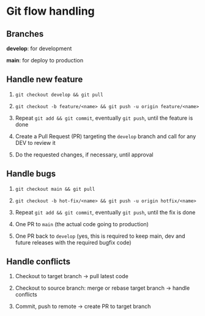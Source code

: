 # Git flow handling

## Branches

**develop**: for development

**main**: for deploy to production

## Handle new feature

1. `git checkout develop && git pull`

2. `git checkout -b feature/<name> && git push -u origin feature/<name>`

3. Repeat `git add && git commit`, eventually `git push`, until the feature is done

4. Create a Pull Request (PR) targeting the `develop` branch and call for any DEV to review it

5. Do the requested changes, if necessary, until approval

## Handle bugs

1. `git checkout main && git pull`

2. `git checkout -b hot-fix/<name> && git push -u origin hotfix/<name>`

3. Repeat `git add && git commit`, eventually `git push`, until the fix is done

4. One PR to `main` (the actual code going to production)
5. One PR back to `develop` (yes, this is required to keep main, dev and future releases with the required bugfix code)


## Handle conflicts

1. Checkout to target branch -> pull latest code

2. Checkout to source branch: merge or rebase target branch -> handle conflicts

3. Commit, push to remote -> create PR to target branch
